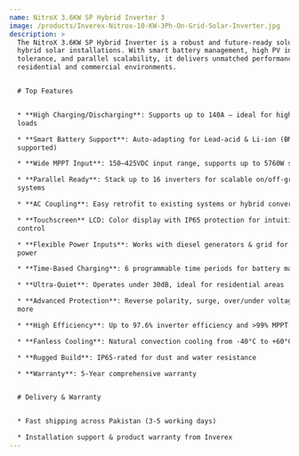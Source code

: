 ```yaml
---
name: NitroX 3.6KW SP Hybrid Inverter 3
image: /products/Inverex-Nitrox-10-KW-3Ph-On-Grid-Solar-Inverter.jpg
description: >
  The NitroX 3.6KW SP Hybrid Inverter is a robust and future-ready solution for
  hybrid solar installations. With smart battery management, high PV input
  tolerance, and parallel scalability, it delivers unmatched performance in both
  residential and commercial environments.


  # Top Features


  * **High Charging/Discharging**: Supports up to 140A – ideal for high-demand
  loads

  * **Smart Battery Support**: Auto-adapting for Lead-acid & Li-ion (BMS
  supported)

  * **Wide MPPT Input**: 150–425VDC input range, supports up to 5760W solar PV

  * **Parallel Ready**: Stack up to 16 inverters for scalable on/off-grid
  systems

  * **AC Coupling**: Easy retrofit to existing systems or hybrid conversion

  * **Touchscreen** LCD: Color display with IP65 protection for intuitive
  control

  * **Flexible Power Inputs**: Works with diesel generators & grid for hybrid
  power

  * **Time-Based Charging**: 6 programmable time periods for battery management

  * **Ultra-Quiet**: Operates under 30dB, ideal for residential areas

  * **Advanced Protection**: Reverse polarity, surge, over/under voltage, and
  more

  * **High Efficiency**: Up to 97.6% inverter efficiency and >99% MPPT tracking

  * **Fanless Cooling**: Natural convection cooling from -40°C to +60°C

  * **Rugged Build**: IP65-rated for dust and water resistance

  * **Warranty**: 5-Year comprehensive warranty


  # Delivery & Warranty


  * Fast shipping across Pakistan (3-5 working days)

  * Installation support & product warranty from Inverex
---
```


